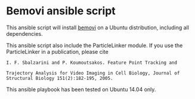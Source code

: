 Bemovi ansible script
=====================

This ansible script will install [bemovi](http://bemovi.info/) on a
Ubuntu distribution, including all dependencies.

This ansible script also include the ParticleLinker module. If you use
the ParticleLinker in a publication, please cite

    I. F. Sbalzarini and P. Koumoutsakos. Feature Point Tracking and

    Trajectory Analysis for Video Imaging in Cell Biology, Journal of
    Structural Biology 151(2):182-195, 2005.

This ansible playbook has been tested on Ubuntu 14.04 only.
